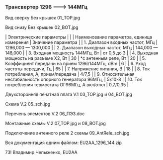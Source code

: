 ### Трансвертер 1296 ---> 144МГц
Вид сверху   Без крышек   01_TOP.jpg

Вид снизу   Без крышек   02_BOT.jpg

| Электрические параметры |   | 
| Наименование параметра, единица измерения				| Значение параметра | 
| 1. Диапазон входных частот, МГц						| 1296,000 — 1300,000 | 
| 2. Диапазон выходных частот, МГц						| 144,000 — 148,000 | 
| 3. Входная мощность 144МГц, Вт						| от 0,5 до 3 | 
| 4. Выходная мощность на разъеме Х2, Вт					| 30 | 
	*с антенным реле, Вт							| 20 | 
| 5. Коэффициент передачи на прием 1296/144МГц, dBm			| 6 | 
| 6. Уход частоты передачи, Гц							| 65 | 
| 7. Напряжение питания, В							| 18 | 
| 8. Ток потребления, А,  прием/передача					| 4/7,5 | 
| 9. Относительная нестабильность опорного генератора 96МГц, 	| 5х10-8 | 
| 10. Ток потребления термостата ОГ96МГц, А  вкл/откл			| 0,7/0,35 | 

Двухсторонняя печатная плата  V.1    03_TOP.jpg  и   04_BOT.jpg

Схема V.2  05_sch.jpg

 Перечень элементов V.2   06_ПЭ3.doc

Монтажные схемы V.2   07_TOP.jpg  и   08_BOT.jpg

Подключение антенного реле    2 схемы  09_AntRele_sch.jpg

Вся документация одним файлом: EU2AA_1296_144.zip

73!
Владимир Чепыженко, EU2AA
### 
